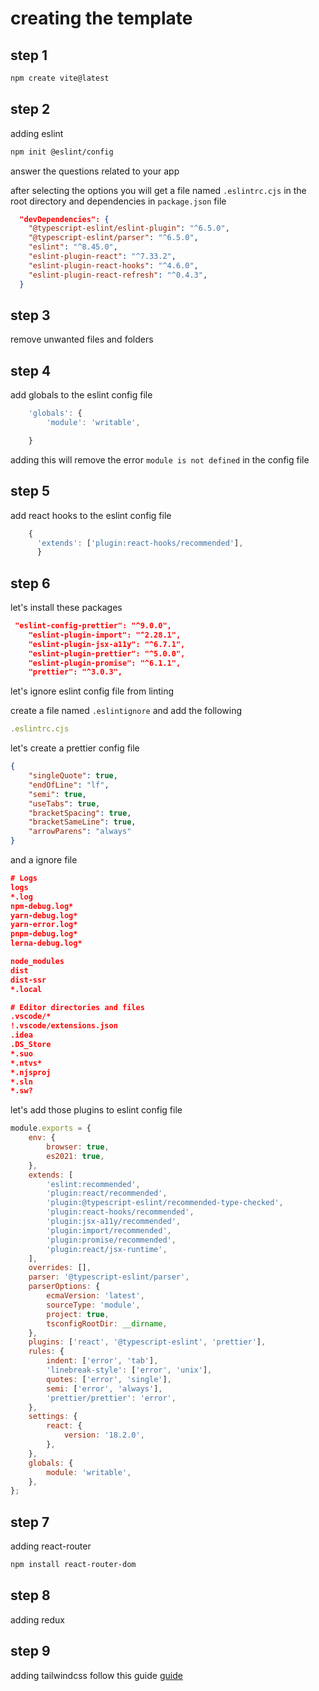 # creating the template
## step 1

```bash
npm create vite@latest
```
## step 2
adding eslint
```bash
npm init @eslint/config
```
answer the questions related to your app

after selecting the options you will get a file named `.eslintrc.cjs` in the root directory
and dependencies in `package.json` file
```json
  "devDependencies": {
    "@typescript-eslint/eslint-plugin": "^6.5.0",
    "@typescript-eslint/parser": "^6.5.0",
    "eslint": "^8.45.0",
    "eslint-plugin-react": "^7.33.2",
    "eslint-plugin-react-hooks": "^4.6.0",
    "eslint-plugin-react-refresh": "^0.4.3",
  }
```
## step 3

remove unwanted files and folders

## step 4

add globals to the eslint config file
```js
	'globals': {
		'module': 'writable',

	}
```
adding this will remove the error `module is not defined` in the config file

## step 5

add react hooks to the eslint config file
```js
   	{
      'extends': ['plugin:react-hooks/recommended'],
      }
```

## step 6
let's install these packages
```json
 "eslint-config-prettier": "^9.0.0",
    "eslint-plugin-import": "^2.28.1",
    "eslint-plugin-jsx-a11y": "^6.7.1",
    "eslint-plugin-prettier": "^5.0.0",
    "eslint-plugin-promise": "^6.1.1",
    "prettier": "^3.0.3",
```

let's ignore eslint config file from linting

create a file named `.eslintignore` and add the following
```js
.eslintrc.cjs
```

let's create a prettier config file

```json
{
    "singleQuote": true,
    "endOfLine": "lf",
    "semi": true,
    "useTabs": true,
    "bracketSpacing": true,
    "bracketSameLine": true,
    "arrowParens": "always"
}
```
and a ignore file

```json
# Logs
logs
*.log
npm-debug.log*
yarn-debug.log*
yarn-error.log*
pnpm-debug.log*
lerna-debug.log*

node_modules
dist
dist-ssr
*.local

# Editor directories and files
.vscode/*
!.vscode/extensions.json
.idea
.DS_Store
*.suo
*.ntvs*
*.njsproj
*.sln
*.sw?
```

let's add those plugins to eslint config file

```cjs
module.exports = {
	env: {
		browser: true,
		es2021: true,
	},
	extends: [
		'eslint:recommended',
		'plugin:react/recommended',
		'plugin:@typescript-eslint/recommended-type-checked',
		'plugin:react-hooks/recommended',
		'plugin:jsx-a11y/recommended',
		'plugin:import/recommended',
		'plugin:promise/recommended',
		'plugin:react/jsx-runtime',
	],
	overrides: [],
	parser: '@typescript-eslint/parser',
	parserOptions: {
		ecmaVersion: 'latest',
		sourceType: 'module',
		project: true,
		tsconfigRootDir: __dirname,
	},
	plugins: ['react', '@typescript-eslint', 'prettier'],
	rules: {
		indent: ['error', 'tab'],
		'linebreak-style': ['error', 'unix'],
		quotes: ['error', 'single'],
		semi: ['error', 'always'],
		'prettier/prettier': 'error',
	},
	settings: {
		react: {
			version: '18.2.0',
		},
	},
	globals: {
		module: 'writable',
	},
};
```

## step 7
adding react-router

```bash
npm install react-router-dom
```
## step 8

adding redux

## step 9

adding tailwindcss
follow this guide
[guide](https://tailwindcss.com/docs/guides/vite)